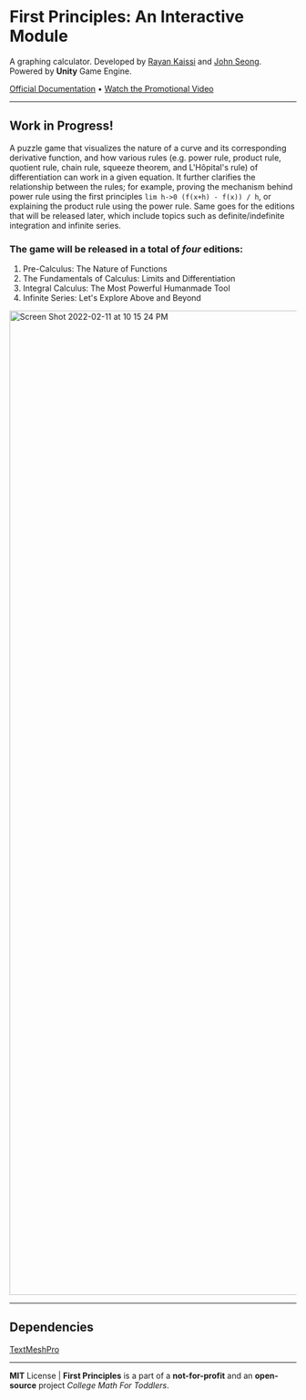 # First Principles: An Interactive Module
A graphing calculator. Developed by [Rayan Kaissi](https://github.com/GameGenesis) and [John Seong](https://github.com/wonmor). Powered by **Unity** Game Engine.

[Official Documentation](https://github.com/GameGenesis/First-Principles/wiki/First-Principles-Official-Documentation) • [Watch the Promotional Video](https://www.youtube.com/watch?v=yKqpSoZj574)

---

## Work in Progress!

A puzzle game that visualizes the nature of a curve and its corresponding derivative function, and how various rules (e.g. power rule, product rule, quotient rule, chain rule, squeeze theorem, and L'Hôpital's rule) of differentiation can work in a given equation. It further clarifies the relationship between the rules; for example, proving the mechanism behind power rule using the first principles ```lim h->0 (f(x+h) - f(x)) / h```, or explaining the product rule using the power rule. Same goes for the editions that will be released later, which include topics such as definite/indefinite integration and infinite series.

### The game will be released in a total of *four* editions:
1. Pre-Calculus: The Nature of Functions
2. The Fundamentals of Calculus: Limits and Differentiation
3. Integral Calculus: The Most Powerful Humanmade Tool
4. Infinite Series: Let's Explore Above and Beyond

<img width="1728" alt="Screen Shot 2022-02-11 at 10 15 24 PM" src="https://user-images.githubusercontent.com/35755386/153695203-d09858ab-5535-4946-af75-9a15042ca92e.png">

---

## Dependencies
[TextMeshPro](https://docs.unity3d.com/Manual/com.unity.textmeshpro.html)

---

**MIT** License | **First Principles** is a part of a **not-for-profit** and an **open-source** project *College Math For Toddlers*.
